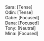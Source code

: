 Sara: [Tense]  
Odin: [Tense]  
Gabe: [Focused]  
Dana: [Focused]  
Tony: [Neutral]  
Mina: [Focused]